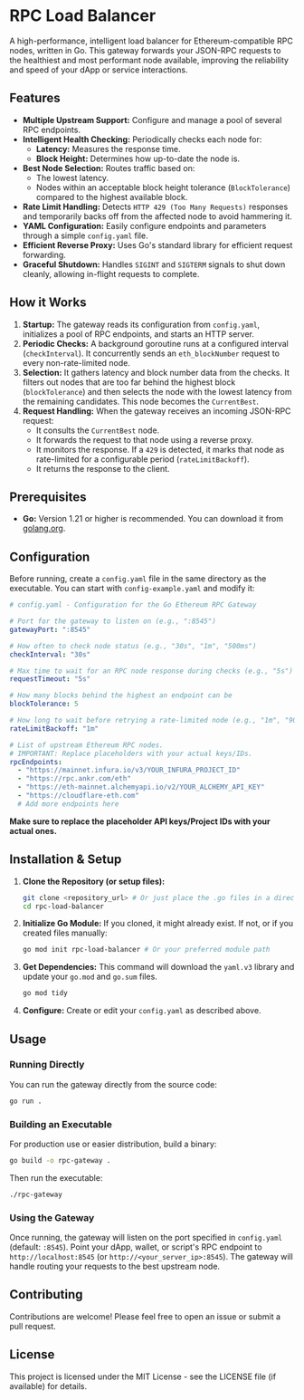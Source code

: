 # RPC Load Balancer

A high-performance, intelligent load balancer for Ethereum-compatible RPC nodes, written in Go. This gateway forwards your JSON-RPC requests to the healthiest and most performant node available, improving the reliability and speed of your dApp or service interactions.

## Features

* **Multiple Upstream Support:** Configure and manage a pool of several RPC endpoints.
* **Intelligent Health Checking:** Periodically checks each node for:
    * **Latency:** Measures the response time.
    * **Block Height:** Determines how up-to-date the node is.
* **Best Node Selection:** Routes traffic based on:
    * The lowest latency.
    * Nodes within an acceptable block height tolerance (`BlockTolerance`) compared to the highest available block.
* **Rate Limit Handling:** Detects `HTTP 429 (Too Many Requests)` responses and temporarily backs off from the affected node to avoid hammering it.
* **YAML Configuration:** Easily configure endpoints and parameters through a simple `config.yaml` file.
* **Efficient Reverse Proxy:** Uses Go's standard library for efficient request forwarding.
* **Graceful Shutdown:** Handles `SIGINT` and `SIGTERM` signals to shut down cleanly, allowing in-flight requests to complete.

## How it Works

1.  **Startup:** The gateway reads its configuration from `config.yaml`, initializes a pool of RPC endpoints, and starts an HTTP server.
2.  **Periodic Checks:** A background goroutine runs at a configured interval (`checkInterval`). It concurrently sends an `eth_blockNumber` request to every non-rate-limited node.
3.  **Selection:** It gathers latency and block number data from the checks. It filters out nodes that are too far behind the highest block (`blockTolerance`) and then selects the node with the lowest latency from the remaining candidates. This node becomes the `CurrentBest`.
4.  **Request Handling:** When the gateway receives an incoming JSON-RPC request:
    * It consults the `CurrentBest` node.
    * It forwards the request to that node using a reverse proxy.
    * It monitors the response. If a `429` is detected, it marks that node as rate-limited for a configurable period (`rateLimitBackoff`).
    * It returns the response to the client.

## Prerequisites

* **Go:** Version 1.21 or higher is recommended. You can download it from [golang.org](https://golang.org/).

## Configuration

Before running, create a `config.yaml` file in the same directory as the executable. You can start with `config-example.yaml` and modify it:

```yaml
# config.yaml - Configuration for the Go Ethereum RPC Gateway

# Port for the gateway to listen on (e.g., ":8545")
gatewayPort: ":8545"

# How often to check node status (e.g., "30s", "1m", "500ms")
checkInterval: "30s"

# Max time to wait for an RPC node response during checks (e.g., "5s")
requestTimeout: "5s"

# How many blocks behind the highest an endpoint can be
blockTolerance: 5

# How long to wait before retrying a rate-limited node (e.g., "1m", "90s")
rateLimitBackoff: "1m"

# List of upstream Ethereum RPC nodes.
# IMPORTANT: Replace placeholders with your actual keys/IDs.
rpcEndpoints:
  - "https://mainnet.infura.io/v3/YOUR_INFURA_PROJECT_ID"
  - "https://rpc.ankr.com/eth"
  - "https://eth-mainnet.alchemyapi.io/v2/YOUR_ALCHEMY_API_KEY"
  - "https://cloudflare-eth.com"
  # Add more endpoints here
```

**Make sure to replace the placeholder API keys/Project IDs with your actual ones.**

## Installation & Setup

1.  **Clone the Repository (or setup files):**
    ```bash
    git clone <repository_url> # Or just place the .go files in a directory
    cd rpc-load-balancer
    ```
2.  **Initialize Go Module:**
    If you cloned, it might already exist. If not, or if you created files manually:
    ```bash
    go mod init rpc-load-balancer # Or your preferred module path
    ```
3.  **Get Dependencies:**
    This command will download the `yaml.v3` library and update your `go.mod` and `go.sum` files.
    ```bash
    go mod tidy
    ```
4.  **Configure:**
    Create or edit your `config.yaml` as described above.

## Usage

### Running Directly

You can run the gateway directly from the source code:

```bash
go run .
```

### Building an Executable

For production use or easier distribution, build a binary:

```bash
go build -o rpc-gateway .
```

Then run the executable:

```bash
./rpc-gateway
```

### Using the Gateway

Once running, the gateway will listen on the port specified in `config.yaml` (default: `:8545`). Point your dApp, wallet, or script's RPC endpoint to `http://localhost:8545` (or `http://<your_server_ip>:8545`). The gateway will handle routing your requests to the best upstream node.

## Contributing

Contributions are welcome! Please feel free to open an issue or submit a pull request.

## License

This project is licensed under the MIT License - see the LICENSE file (if available) for details.